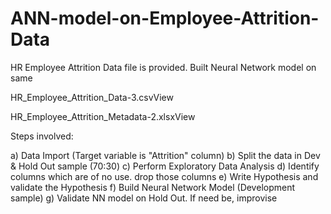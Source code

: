 # ANN-model-on-Employee-Attrition-Data

HR Employee Attrition Data file is provided. Built Neural Network model on same 

 HR_Employee_Attrition_Data-3.csvView

HR_Employee_Attrition_Metadata-2.xlsxView

Steps involved: 

a) Data Import (Target variable is "Attrition" column)
b) Split the data in Dev & Hold Out sample (70:30)
c) Perform Exploratory Data Analysis
d) Identify columns which are of no use. drop those columns
e) Write Hypothesis and validate the Hypothesis
f) Build Neural Network Model (Development sample)
g) Validate NN model on Hold Out. If need be,  improvise
